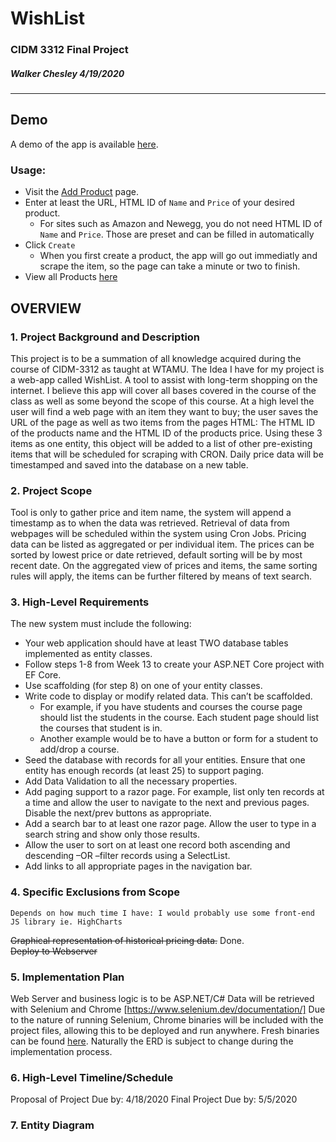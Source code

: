 # WishList
### CIDM 3312 Final Project
##### Walker Chesley 4/19/2020
---
## Demo
A demo of the app is available [here](https://wishlist-bytes.herokuapp.com/). 
### Usage: 
- Visit the [Add Product](https://wishlist-bytes.herokuapp.com/Create) page. 
- Enter at least the URL, HTML ID of `Name` and `Price` of your desired product. 
    - For sites such as Amazon and Newegg, you do not need HTML ID of `Name` and `Price`. Those are preset and can be filled in automatically
- Click `Create`
    - When you first create a product, the app will go out immediatly and scrape the item, so the page can take a minute or two to finish. 
- View all Products [here](https://wishlist-bytes.herokuapp.com/SavedProducts)

## OVERVIEW
### 1.	Project Background and Description
This project is to be a summation of all knowledge acquired during the course of CIDM-3312 as taught at WTAMU. The Idea I have for my project is a web-app called  WishList. A tool to assist with long-term shopping on the internet. I believe this app will cover all bases covered in the course of the class as well as some beyond the scope of this course. At a high level the user will find a web page with an item they want to buy; the user saves the URL of the page as well as two items from the pages HTML: The HTML ID of the products name and the HTML ID of the products price. Using these 3 items as one entity, this object will be added to a list of other pre-existing items that will be scheduled for scraping with CRON. Daily price data will be timestamped and saved into the database on a new table.

### 2.	Project Scope
Tool is only to gather price and item name, the system will append a timestamp as to when the data was retrieved. Retrieval of data from webpages will be scheduled within the system using Cron Jobs. Pricing data can be listed as aggregated or per individual item. The prices can be sorted by lowest price or date retrieved, default sorting will be by most recent date. On the aggregated view of prices and items, the same sorting rules will apply, the items can be further filtered by means of text search.  
### 3.	High-Level Requirements
The new system must include the following:
- Your web application should have at least TWO database tables implemented as entity classes.
- Follow steps 1-8 from Week 13 to create your ASP.NET Core project with EF Core.
- Use scaffolding (for step 8) on one of your entity classes.
- Write code to display or modify related data. This can’t be scaffolded.
    - For example, if you have students and courses the course page should list the students in the course. Each student page should list the courses that student is in.
    - Another example would be to have a button or form for a student to add/drop a course.
- Seed the database with records for all your entities. Ensure that one entity has enough records (at least 25) to support paging.
- Add Data Validation to all the necessary properties.
- Add paging support to a razor page. For example, list only ten records at a time and allow the user to navigate to the next and previous pages. Disable the next/prev buttons as appropriate.
- Add a search bar to at least one razor page. Allow the user to type in a search string and show only those results.
- Allow the user to sort on at least one record both ascending and descending –OR –filter records using a SelectList.
- Add links to all appropriate pages in the navigation bar.
### 4.	Specific Exclusions from Scope
 	Depends on how much time I have: I would probably use some front-end JS library ie. HighCharts
~~Graphical representation of historical pricing data.~~ Done.  
~~Deploy to Webserver~~ 

### 5.	Implementation Plan
Web Server and business logic is to be ASP.NET/C#
Data will be retrieved with Selenium and Chrome [https://www.selenium.dev/documentation/] 
Due to the nature of running Selenium, Chrome binaries will be included with the project files, allowing this to be deployed and run anywhere. Fresh binaries can be found [here](https://chromedriver.storage.googleapis.com/index.html).
Naturally the ERD is subject to change during the implementation process. 
### 6.	High-Level Timeline/Schedule
Proposal of Project Due by: 4/18/2020
Final Project Due by: 5/5/2020
### 7.	 Entity Diagram
 
